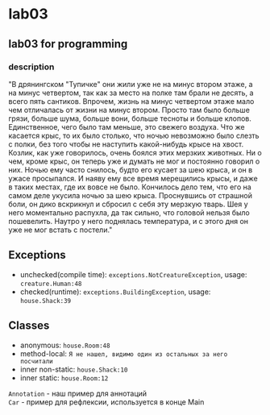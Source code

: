 # lab03

## lab03 for programming

### description

"В дрянингском "Тупичке" они жили уже не на минус втором этаже, а на минус четвертом, так как за место на полке там брали не десять, а всего пять сантиков. Впрочем, жизнь на минус четвертом этаже мало чем отличалась от жизни на минус втором. Просто там было больше грязи, больше шума, больше вони, больше тесноты и больше клопов. Единственное, чего было там меньше, это свежего воздуха. Что же касается крыс, то их было столько, что ночью невозможно было слезть с полки, без того чтобы не наступить какой-нибудь крысе на хвост. Козлик, как уже говорилось, очень боялся этих мерзких животных. Ни о чем, кроме крыс, он теперь уже и думать не мог и постоянно говорил о них. Ночью ему часто снилось, будто его кусает за шею крыса, и он в ужасе просыпался. И наяву ему все время мерещились крысы, и даже в таких местах, где их вовсе не было. Кончилось дело тем, что его на самом деле укусила ночью за шею крыса. Проснувшись от страшной боли, он дико вскрикнул и сбросил с себя эту мерзкую тварь. Шея у него моментально распухла, да так сильно, что головой нельзя было пошевелить. Наутро у него поднялась температура, и с этого дня он уже не мог встать с постели."

## Exceptions 
- unchecked(compile time): ```exceptions.NotCreatureException```, usage: ```creature.Human:48```
- checked(runtime): ```exceptions.BuildingException```, usage: ```house.Shack:39```

## Classes
- anonymous: ```house.Room:48```
- method-local: ```Я не нашел, видимо один из остальных за него посчитали```
- inner non-static: ```house.Shack:10```
- inner static: ```house.Room:12```

```Annotation``` - наш пример для аннотаций<br>
```Car``` - пример для рефлексии, используется в конце Main